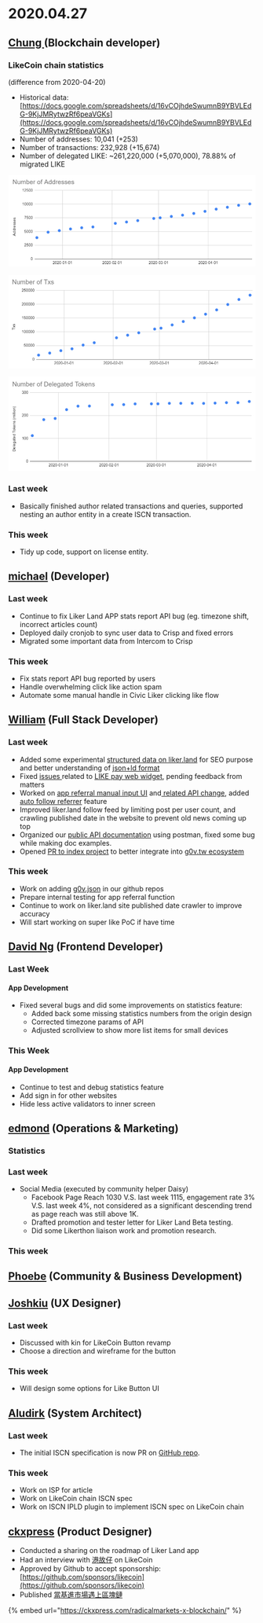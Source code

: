 # 2020.04.27



## [Chung ](https://like.co/chungwu)\(Blockchain developer\)

### LikeCoin chain statistics

\(difference from 2020-04-20\)

* Historical data: [https://docs.google.com/spreadsheets/d/16vCOjhdeSwumnB9YBVLEdG-9KjJMRytwzRf6peaVGKs](https://docs.google.com/spreadsheets/d/16vCOjhdeSwumnB9YBVLEdG-9KjJMRytwzRf6peaVGKs)
* Number of addresses: 10,041 \(+253\)
* Number of transactions: 232,928 \(+15,674\)
* Number of delegated LIKE: ~261,220,000 \(+5,070,000\), 78.88% of migrated LIKE

![](../.gitbook/assets/image%20%2819%29.png)

![](../.gitbook/assets/image%20%2822%29.png)

![](../.gitbook/assets/image%20%2814%29.png)

### Last week

* Basically finished author related transactions and queries, supported nesting an author entity in a create ISCN transaction.

### This week

* Tidy up code, support on license entity.

## [michael](httsp://like.co/michaelcheung) \(Developer\)

### Last week

* Continue to fix Liker Land APP stats report API bug \(eg. timezone shift, incorrect articles count\)
* Deployed daily cronjob to sync user data to Crisp and fixed errors
* Migrated some important data from Intercom to Crisp

### This week

* Fix stats report API bug reported by users
* Handle overwhelming click like action spam
* Automate some manual handle in Civic Liker clicking like flow

## [William](https://like.co/williamchong007) \(Full Stack Developer\)

### Last week

* Added some experimental [structured data on liker.land](https://github.com/likecoin/liker-land/pull/250) for SEO purpose and better understanding of [json+ld format](https://json-ld.org/)
* Fixed [issues ](https://github.com/likecoin/likecoin-api-public/pull/142)related to [LIKE pay web widget](https://github.com/likecoin/like-co/pull/1416), pending feedback from matters
* Worked on [app referral manual input UI](https://github.com/likecoin/likecoin-app/pull/151) and[ related API change](https://github.com/likecoin/likecoin-api-public/pull/143), added [auto follow referrer](https://github.com/likecoin/likecoin-app/pull/150) feature
* Improved liker.land follow feed by limiting post per user count, and crawling published date in the website to prevent old news coming up top
* Organized our [public API documentation](https://api.docs.like.co/) using postman, fixed some bug while making doc examples.
* Opened [PR to index project](https://github.com/chunyenHuang/awesome-g0v-projects/pull/6) to better integrate into [g0v.tw ecosystem](http://awesome-g0v-projects-dev-website.s3-website-us-east-1.amazonaws.com/)

### This week

* Work on adding [g0v.json](https://github.com/g0v/g0v.json) in our github repos
* Prepare internal testing for app referral function
* Continue to work on liker.land site published date crawler to improve accuracy
* Will start working on super like PoC if have time

## [David Ng](https://github.com/nwingt) \(Frontend Developer\)

### Last Week

#### App Development

* Fixed several bugs and did some improvements on statistics feature:
  * Added back some missing statistics numbers from the origin design
  * Corrected timezone params of API
  * Adjusted scrollview to show more list items for small devices

### This Week

#### App Development

* Continue to test and debug statistics feature
* Add sign in for other websites
* Hide less active validators to inner screen

## [**edmond**](https://like.co/edmondyu) **\(Operations & Marketing\)**

### **Statistics**

### Last week

* Social Media \(executed by community helper Daisy\)
  * Facebook Page Reach 1030 V.S. last week 1115, engagement rate 3% V.S. last week 4%, not considered as a significant descending trend as page reach was still above 1K.
  * Drafted promotion and tester letter for Liker Land Beta testing.
  * Did some Likerthon liaison work and promotion research.

### This week

## [Phoebe](https://like.co/phoebe_fb) \(Community & Business Development\) <a id="fbf6"></a>



## [Joshkiu](https://like.co/joshkiu) \(UX Designer\)

### Last week

* Discussed with kin for LikeCoin Button revamp
* Choose a direction and wireframe for the button

### This week

* Will design some options for Like Button UI

## [Aludirk](https://like.co/aludirk) \(System Architect\) <a id="fbf6"></a>

### Last week

* The initial ISCN specification is now PR on [GitHub repo](https://github.com/likecoin/iscn-specs/pull/6).

### This week

* Work on ISP for article
* Work on LikeCoin chain ISCN spec
* Work on ISCN IPLD plugin to implement ISCN spec on LikeCoin chain

## [ckxpress](https://like.co/ckxpress) \(Product Designer\) <a id="fbf6"></a>

* Conducted a sharing on the roadmap of Liker Land app
* Had an interview with [港故仔](https://www.kongstories.com/) on LikeCoin
* Approved by Github to accept sponsorship: [https://github.com/sponsors/likecoin](https://github.com/sponsors/likecoin)
* Published [當基進市場遇上區塊鏈](https://ckxpress.com/radicalmarkets-x-blockchain/) 

{% embed url="https://ckxpress.com/radicalmarkets-x-blockchain/" %}



